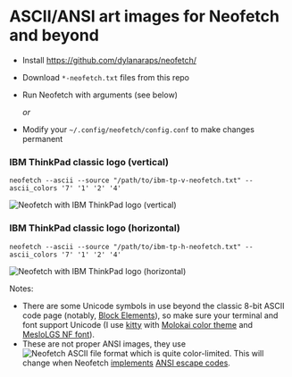 # ASCII/ANSI art images for Neofetch and beyond

* Install https://github.com/dylanaraps/neofetch/
* Download `*-neofetch.txt` files from this repo
* Run Neofetch with arguments (see below)

  *or*

* Modify your `~/.config/neofetch/config.conf` to make changes permanent

### IBM ThinkPad classic logo (vertical) ###
    neofetch --ascii --source "/path/to/ibm-tp-v-neofetch.txt" --ascii_colors '7' '1' '2' '4'
![Neofetch with IBM ThinkPad logo (vertical)](https://user-images.githubusercontent.com/4406611/122239502-6ce3e880-ceda-11eb-8824-73bc19586f62.png)

### IBM ThinkPad classic logo (horizontal) ###
    neofetch --ascii --source "/path/to/ibm-tp-h-neofetch.txt" --ascii_colors '7' '1' '2' '4'
![Neofetch with IBM ThinkPad logo (horizontal)](https://user-images.githubusercontent.com/4406611/122252190-99046700-cee4-11eb-9d42-5bcacb9fead7.png)


Notes:
* There are some Unicode symbols in use beyond the classic 8-bit ASCII code page (notably, [Block Elements](https://en.wikipedia.org/wiki/Block_Elements)), so make sure your terminal and font support Unicode (I use [kitty](https://github.com/kovidgoyal/kitty/) with [Molokai color theme](https://github.com/dexpota/kitty-themes#molokai) and [MesloLGS NF font](https://github.com/romkatv/powerlevel10k#meslo-nerd-font-patched-for-powerlevel10k)).
* These are not proper ANSI images, they use ![Neofetch ASCII file format](https://github.com/dylanaraps/neofetch/wiki/Custom-Ascii-art-file-format) which is quite color-limited. This will change when Neofetch [implements](https://github.com/dylanaraps/neofetch/issues/1699) [ANSI escape codes](https://en.wikipedia.org/wiki/ANSI_escape_code#24-bit).
